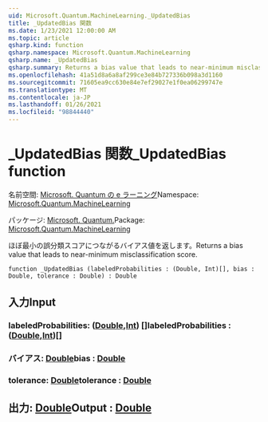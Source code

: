 ```yaml
---
uid: Microsoft.Quantum.MachineLearning._UpdatedBias
title: _UpdatedBias 関数
ms.date: 1/23/2021 12:00:00 AM
ms.topic: article
qsharp.kind: function
qsharp.namespace: Microsoft.Quantum.MachineLearning
qsharp.name: _UpdatedBias
qsharp.summary: Returns a bias value that leads to near-minimum misclassification score.
ms.openlocfilehash: 41a51d8a6a8af299ce3e84b727336b098a3d1160
ms.sourcegitcommit: 71605ea9cc630e84e7ef29027e1f0ea06299747e
ms.translationtype: MT
ms.contentlocale: ja-JP
ms.lasthandoff: 01/26/2021
ms.locfileid: "98844440"
---
```

# <a name="_updatedbias-function"></a><span data-ttu-id="f78b8-102">_UpdatedBias 関数</span><span class="sxs-lookup"><span data-stu-id="f78b8-102">_UpdatedBias function</span></span>

<span data-ttu-id="f78b8-103">名前空間: [Microsoft. Quantum の e ラーニング](xref:Microsoft.Quantum.MachineLearning)</span><span class="sxs-lookup"><span data-stu-id="f78b8-103">Namespace: [Microsoft.Quantum.MachineLearning](xref:Microsoft.Quantum.MachineLearning)</span></span>

<span data-ttu-id="f78b8-104">パッケージ: [Microsoft. Quantum.](https://nuget.org/packages/Microsoft.Quantum.MachineLearning)</span><span class="sxs-lookup"><span data-stu-id="f78b8-104">Package: [Microsoft.Quantum.MachineLearning](https://nuget.org/packages/Microsoft.Quantum.MachineLearning)</span></span>


<span data-ttu-id="f78b8-105">ほぼ最小の誤分類スコアにつながるバイアス値を返します。</span><span class="sxs-lookup"><span data-stu-id="f78b8-105">Returns a bias value that leads to near-minimum misclassification score.</span></span>

```qsharp
function _UpdatedBias (labeledProbabilities : (Double, Int)[], bias : Double, tolerance : Double) : Double
```


## <a name="input"></a><span data-ttu-id="f78b8-106">入力</span><span class="sxs-lookup"><span data-stu-id="f78b8-106">Input</span></span>

### <a name="labeledprobabilities--doubleint"></a><span data-ttu-id="f78b8-107">labeledProbabilities: ([Double](xref:microsoft.quantum.lang-ref.double),[Int](xref:microsoft.quantum.lang-ref.int)) []</span><span class="sxs-lookup"><span data-stu-id="f78b8-107">labeledProbabilities : ([Double](xref:microsoft.quantum.lang-ref.double),[Int](xref:microsoft.quantum.lang-ref.int))[]</span></span>




### <a name="bias--double"></a><span data-ttu-id="f78b8-108">バイアス: [Double](xref:microsoft.quantum.lang-ref.double)</span><span class="sxs-lookup"><span data-stu-id="f78b8-108">bias : [Double](xref:microsoft.quantum.lang-ref.double)</span></span>




### <a name="tolerance--double"></a><span data-ttu-id="f78b8-109">tolerance: [Double](xref:microsoft.quantum.lang-ref.double)</span><span class="sxs-lookup"><span data-stu-id="f78b8-109">tolerance : [Double](xref:microsoft.quantum.lang-ref.double)</span></span>





## <a name="output--double"></a><span data-ttu-id="f78b8-110">出力: [Double](xref:microsoft.quantum.lang-ref.double)</span><span class="sxs-lookup"><span data-stu-id="f78b8-110">Output : [Double](xref:microsoft.quantum.lang-ref.double)</span></span>

